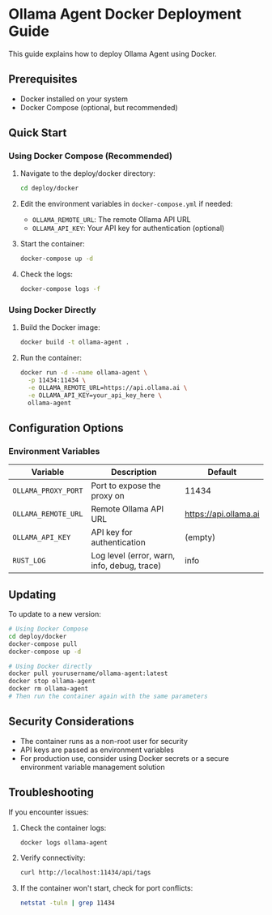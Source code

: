 # Ollama Agent Docker Deployment Guide

This guide explains how to deploy Ollama Agent using Docker.

## Prerequisites

- Docker installed on your system
- Docker Compose (optional, but recommended)

## Quick Start

### Using Docker Compose (Recommended)

1. Navigate to the deploy/docker directory:
   ```bash
   cd deploy/docker
   ```

2. Edit the environment variables in `docker-compose.yml` if needed:
   - `OLLAMA_REMOTE_URL`: The remote Ollama API URL
   - `OLLAMA_API_KEY`: Your API key for authentication (optional)

3. Start the container:
   ```bash
   docker-compose up -d
   ```

4. Check the logs:
   ```bash
   docker-compose logs -f
   ```

### Using Docker Directly

1. Build the Docker image:
   ```bash
   docker build -t ollama-agent .
   ```

2. Run the container:
   ```bash
   docker run -d --name ollama-agent \
     -p 11434:11434 \
     -e OLLAMA_REMOTE_URL=https://api.ollama.ai \
     -e OLLAMA_API_KEY=your_api_key_here \
     ollama-agent
   ```

## Configuration Options

### Environment Variables

| Variable | Description | Default |
|----------|-------------|---------|
| `OLLAMA_PROXY_PORT` | Port to expose the proxy on | 11434 |
| `OLLAMA_REMOTE_URL` | Remote Ollama API URL | https://api.ollama.ai |
| `OLLAMA_API_KEY` | API key for authentication | (empty) |
| `RUST_LOG` | Log level (error, warn, info, debug, trace) | info |

## Updating

To update to a new version:

```bash
# Using Docker Compose
cd deploy/docker
docker-compose pull
docker-compose up -d

# Using Docker directly
docker pull yourusername/ollama-agent:latest
docker stop ollama-agent
docker rm ollama-agent
# Then run the container again with the same parameters
```

## Security Considerations

- The container runs as a non-root user for security
- API keys are passed as environment variables
- For production use, consider using Docker secrets or a secure environment variable management solution

## Troubleshooting

If you encounter issues:

1. Check the container logs:
   ```bash
   docker logs ollama-agent
   ```

2. Verify connectivity:
   ```bash
   curl http://localhost:11434/api/tags
   ```

3. If the container won't start, check for port conflicts:
   ```bash
   netstat -tuln | grep 11434
   ```